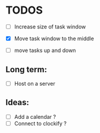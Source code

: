 # TODOS

- [ ] Increase size of task window
- [X] Move task window to the middle
- [ ] move tasks up and down



## Long term:

- [ ] Host on a server

## Ideas:

- [ ] Add a calendar ?
- [ ] Connect to clockify ?

